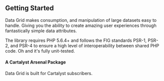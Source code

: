 ## Getting Started

Data Grid makes consumption, and manipulation of large datasets easy to handle. Giving you the ability to create amazing user experiences through fantastically simple data attributes.

The library requires PHP 5.6.4+ and follows the FIG standards PSR-1, PSR-2, and PSR-4 to ensure a high level of interoperability between shared PHP code. Oh and it's fully unit-tested.

#### A Cartalyst Arsenal Package

Data Grid is built for Cartalyst subscribers.
